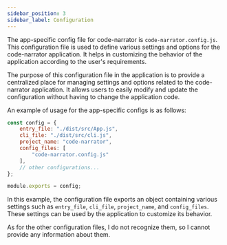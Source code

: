 ```yaml
---
sidebar_position: 3
sidebar_label: Configuration
---
```


The app-specific config file for code-narrator is `code-narrator.config.js`. This configuration file is used to define various settings and options for the code-narrator application. It helps in customizing the behavior of the application according to the user's requirements.

The purpose of this configuration file in the application is to provide a centralized place for managing settings and options related to the code-narrator application. It allows users to easily modify and update the configuration without having to change the application code.

An example of usage for the app-specific configs is as follows:

```javascript
const config = {
    entry_file: "./dist/src/App.js",
    cli_file: "./dist/src/cli.js",
    project_name: "code-narrator",
    config_files: [
        "code-narrator.config.js"
    ],
    // other configurations...
};

module.exports = config;
```

In this example, the configuration file exports an object containing various settings such as `entry_file`, `cli_file`, `project_name`, and `config_files`. These settings can be used by the application to customize its behavior.

As for the other configuration files, I do not recognize them, so I cannot provide any information about them.